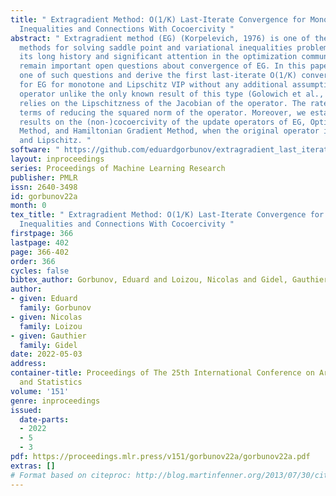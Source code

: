 ```yaml
---
title: " Extragradient Method: O(1/K) Last-Iterate Convergence for Monotone Variational
  Inequalities and Connections With Cocoercivity "
abstract: " Extragradient method (EG) (Korpelevich, 1976) is one of the most popular
  methods for solving saddle point and variational inequalities problems (VIP). Despite
  its long history and significant attention in the optimization community, there
  remain important open questions about convergence of EG. In this paper, we resolve
  one of such questions and derive the first last-iterate O(1/K) convergence rate
  for EG for monotone and Lipschitz VIP without any additional assumptions on the
  operator unlike the only known result of this type (Golowich et al., 2020) that
  relies on the Lipschitzness of the Jacobian of the operator. The rate is given in
  terms of reducing the squared norm of the operator. Moreover, we establish several
  results on the (non-)cocoercivity of the update operators of EG, Optimistic Gradient
  Method, and Hamiltonian Gradient Method, when the original operator is monotone
  and Lipschitz. "
software: " https://github.com/eduardgorbunov/extragradient_last_iterate_AISTATS_2022 "
layout: inproceedings
series: Proceedings of Machine Learning Research
publisher: PMLR
issn: 2640-3498
id: gorbunov22a
month: 0
tex_title: " Extragradient Method: O(1/K) Last-Iterate Convergence for Monotone Variational
  Inequalities and Connections With Cocoercivity "
firstpage: 366
lastpage: 402
page: 366-402
order: 366
cycles: false
bibtex_author: Gorbunov, Eduard and Loizou, Nicolas and Gidel, Gauthier
author:
- given: Eduard
  family: Gorbunov
- given: Nicolas
  family: Loizou
- given: Gauthier
  family: Gidel
date: 2022-05-03
address:
container-title: Proceedings of The 25th International Conference on Artificial Intelligence
  and Statistics
volume: '151'
genre: inproceedings
issued:
  date-parts:
  - 2022
  - 5
  - 3
pdf: https://proceedings.mlr.press/v151/gorbunov22a/gorbunov22a.pdf
extras: []
# Format based on citeproc: http://blog.martinfenner.org/2013/07/30/citeproc-yaml-for-bibliographies/
---
```

